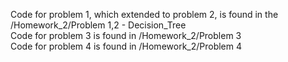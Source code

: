 Code for problem 1, which extended to problem 2, is found in the /Homework_2/Problem 1,2 - Decision_Tree \
Code for problem 3 is found in /Homework_2/Problem 3 \
Code for problem 4 is found in /Homework_2/Problem 4 
